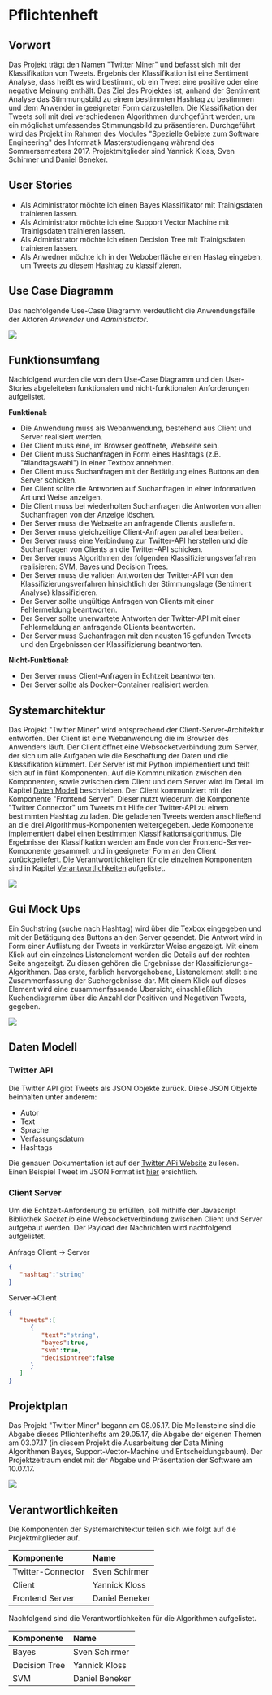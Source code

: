 # Pflichtenheft

## Vorwort

Das Projekt trägt den Namen "Twitter Miner" und befasst sich mit der Klassifikation von Tweets. Ergebnis der Klassifikation ist eine Sentiment Analyse, dass heißt es wird bestimmt, ob ein Tweet eine positive oder eine negative Meinung enthält. Das Ziel des Projektes ist, anhand der Sentiment Analyse das Stimmungsbild zu einem bestimmten Hashtag zu bestimmen und dem Anwender in geeigneter Form darzustellen. Die Klassifikation der Tweets soll mit drei verschiedenen Algorithmen durchgeführt werden, um ein  möglichst umfassendes Stimmungsbild zu präsentieren. Durchgeführt wird das Projekt im Rahmen des Modules "Spezielle Gebiete zum Software Engineering" des Informatik Masterstudiengang während des Sommersemesters 2017. Projektmitglieder sind Yannick Kloss, Sven Schirmer und Daniel Beneker. 

## User Stories

* Als Administrator möchte ich einen Bayes Klassifikator mit Trainigsdaten trainieren lassen.
* Als Administrator möchte ich eine Support Vector Machine mit Trainigsdaten trainieren lassen.
* Als Administrator möchte ich einen Decision Tree mit Trainigsdaten trainieren lassen.
* Als Anwedner möchte ich in der Weboberfläche einen Hastag eingeben, um Tweets zu diesem Hashtag zu klassifizieren.

## Use Case Diagramm

Das nachfolgende Use-Case Diagramm verdeutlicht die Anwendungsfälle der Aktoren _Anwender_ und _Administrator_.

![](/img/Use_Case_Diagramm.png)

## Funktionsumfang

Nachfolgend wurden die von dem Use-Case Diagramm und den User-Stories abgeleiteten funktionalen und nicht-funktionalen Anforderungen aufgelistet.

**Funktional:**
* Die Anwendung muss als Webanwendung, bestehend aus Client und Server realisiert werden.
* Der Client muss eine, im Browser geöffnete, Webseite sein.
* Der Client muss Suchanfragen in Form eines Hashtags (z.B. "#landtagswahl") in einer Textbox annehmen.
* Der Client muss Suchanfragen mit der Betätigung eines Buttons an den Server schicken.
* Der Client sollte die Antworten auf Suchanfragen in einer informativen Art und Weise anzeigen.
* Die Client muss bei wiederholten Suchanfragen die Antworten von alten Suchanfragen von der Anzeige löschen.
* Der Server muss die Webseite an anfragende Clients ausliefern.
* Der Server muss gleichzeitige Client-Anfragen parallel bearbeiten.
* Der Server muss eine Verbindung zur Twitter-API herstellen und die Suchanfragen von Clients an die Twitter-API schicken.
* Der Server muss Algorithmen der folgenden Klassifizierungsverfahren realisieren: SVM, Bayes und Decision Trees.
* Der Server muss die validen Antworten der Twitter-API von den Klassifizierungsverfahren hinsichtlich der Stimmungslage (Sentiment Analyse) klassifizieren.
* Der Server sollte ungültige Anfragen von Clients mit einer Fehlermeldung beantworten.
* Der Server sollte unerwartete Antworten der Twitter-API mit einer Fehlermeldung an anfragende CLients beantworten.
* Der Server muss Suchanfragen mit den neusten 15 gefunden Tweets und den Ergebnissen der Klassifizierung beantworten.


**Nicht-Funktional:**
* Der Server muss Client-Anfragen in Echtzeit beantworten.
* Der Server sollte als Docker-Container realisiert werden.

## Systemarchitektur

Das Projekt "Twitter Miner" wird entsprechend der Client-Server-Architektur entworfen. Der Client ist eine Webanwendung die im Browser des Anwenders läuft. Der Client öffnet eine Websocketverbindung zum Server, der sich um alle Aufgaben wie die Beschaffung der Daten und die Klassifikation kümmert. Der Server ist mit Python implementiert und teilt sich auf in fünf Komponenten. Auf die Kommnunikation zwischen den Komponenten, sowie zwischen dem Client und dem Server wird im Detail im Kapitel [Daten Modell](#datenmodell) beschrieben. Der Client kommuniziert mit der Komponente "Frontend Server". Dieser nutzt wiederum die Komponente "Twitter Connector" um Tweets mit Hilfe der Twitter-API zu einem bestimmten Hashtag zu laden. Die geladenen Tweets werden anschließend an die drei Algorithmus-Komponenten weitergegeben. Jede Komponente implementiert dabei einen bestimmten Klassifikationsalgorithmus. Die Ergebnisse der Klassifikation werden am Ende von der Frontend-Server-Komponente gesammelt und in geeigneter Form an den Client zurückgeliefert. Die Verantwortlichkeiten für die einzelnen Komponenten sind in Kapitel [Verantwortlichkeiten](#verantwortlichkeiten) aufgelistet.

![](/img/Systemarchitektur.png)

## Gui Mock Ups

Ein Suchstring (suche nach Hashtag) wird über die Texbox eingegeben und mit der Betätigung des Buttons an den Server gesendet.
Die Antwort wird in Form einer Auflistung der Tweets in verkürzter Weise angezeigt. Mit einem Klick auf ein einzelnes Listenelement werden die Details auf der rechten Seite angezeitgt. Zu diesen gehören die Ergebnisse der Klassifizierungs-Algorithmen. Das erste, farblich hervorgehobene, Listenelement stellt eine Zusammenfassung der Suchergebnisse dar. Mit einem Klick auf dieses Element wird eine zusammenfassende Übersicht, einschließlich Kuchendiagramm über die Anzahl der Positiven und Negativen Tweets, gegeben.

![](/img/Mockup.png)


## <a name="datenmodell"></a>Daten Modell

### Twitter API
Die Twitter API gibt Tweets als JSON Objekte zurück. Diese JSON Objekte beinhalten unter anderem:

- Autor
- Text
- Sprache
- Verfassungsdatum
- Hashtags

Die genauen Dokumentation ist auf der [Twitter APi Website](https://dev.twitter.com/overview/api/tweets) zu lesen.   
Einen Beispiel Tweet im JSON Format ist [hier](json/example.json) ersichtlich.

### Client Server
Um die Echtzeit-Anforderung zu erfüllen, soll mithilfe der Javascript Bibliothek _Socket.io_ eine Websocketverbindung zwischen Client und Server aufgebaut werden. Der Payload der Nachrichten wird nachfolgend aufgelistet.

Anfrage Client -> Server
```json
{  
   "hashtag":"string"
}
```

Server->Client
```json
{  
   "tweets":[  
      {  
         "text":"string",
         "bayes":true,
         "svm":true,
         "decisiontree":false
      }
   ]
}
```

## Projektplan
Das Projekt "Twitter Miner" begann am 08.05.17. Die Meilensteine sind die Abgabe dieses Pflichtenhefts am 29.05.17, die Abgabe der eigenen Themen am  03.07.17 (in diesem Projekt die Ausarbeitung der Data Mining Algorithmen Bayes, Support-Vector-Machine und Entscheidungsbaum). Der Projektzeitraum endet mit der Abgabe und Präsentation der Software am 10.07.17.

![](/img/Projektplan.png)

## <a name="verantwortlichkeiten"></a>Verantwortlichkeiten

Die Komponenten der Systemarchitektur teilen sich wie folgt auf die Projektmitglieder auf.

| Komponente   |      Name      |
|:----------|:-------------|
| Twitter-Connector |  Sven Schirmer |
| Client |    Yannick Kloss   |
| Frontend Server | Daniel Beneker |


Nachfolgend sind die Verantwortlichkeiten für die Algorithmen aufgelistet.

| Komponente   |      Name      |
|:----------|:-------------|
| Bayes |  Sven Schirmer |
| Decision Tree |    Yannick Kloss   |
| SVM | Daniel Beneker |

